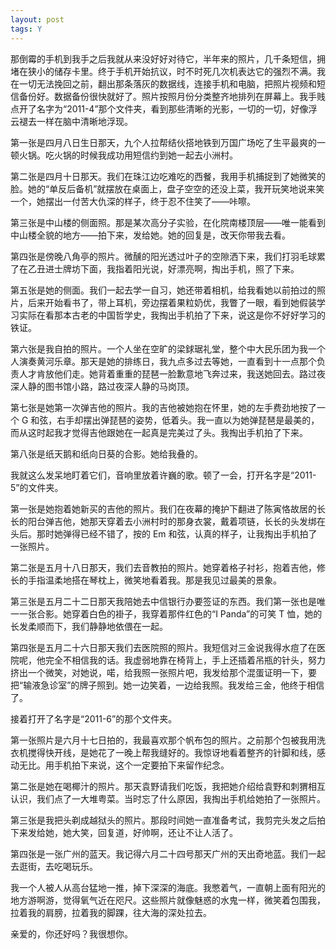```yaml
---
layout: post
tags: Y
---
```


那倒霉的手机到我手之后我就从来没好好对待它，半年来的照片，几千条短信，拥堵在狭小的储存卡里。终于手机开始抗议，时不时死几次机表达它的强烈不满。我在一切无法挽回之前，翻出那条落灰的数据线，连接手机和电脑，把照片视频和短信备份好。数据备份很快就好了。照片按照月份分类整齐地排列在屏幕上。我手贱点开了名字为“2011-4”那个文件夹，看到那些清晰的光影，一切的一切，好像浮云褪去一样在脑中清晰地浮现。

第一张是四月八日生日那天，九个人拉帮结伙搭地铁到万国广场吃了生平最爽的一顿火锅。吃火锅的时候我成功用短信约到她一起去小洲村。

第二张是四月十日那天。我们在珠江边吃难吃的西餐，我用手机捕捉到了她微笑的脸。她的“单反后备机”就摆放在桌面上，盘子空空的还没上菜，我开玩笑地说来笑一个，她摆出一付苦大仇深的样子，终于忍不住笑了——咔嚓。

第三张是中山楼的侧面照。那是某次高分子实验，在化院南楼顶层——唯一能看到中山楼全貌的地方——拍下来，发给她。她的回复是，改天你带我去看。

第四张是傍晚八角亭的照片。微醺的阳光透过叶子的空隙洒下来，我们打羽毛球累了在乙丑进士牌坊下面，我指着阳光说，好漂亮啊，掏出手机，照了下来。

第五张是她的侧面。我们一起去学一自习，她还带着相机，给我看她以前拍过的照片，后来开始看书了，带上耳机，旁边摆着果粒奶优，我瞥了一眼，看到她假装学习实际在看那本古老的中国哲学史，我掏出手机拍了下来，说这是你不好好学习的铁证。

第六张是我自拍的照片。一个人坐在空旷的梁銶琚礼堂，整个中大民乐团为我一个人演奏黄河乐章。那天是她的排练日，我九点多过去等她，一直看到十一点那个负责人才肯放他们走。她背着重重的琵琶一脸歉意地飞奔过来，我送她回去。路过夜深人静的图书馆小路，路过夜深人静的马岗顶。

第七张是她第一次弹吉他的照片。我的吉他被她抱在怀里，她的左手费劲地按了一个 G 和弦，右手却摆出弹琵琶的姿势，低着头。我一直以为她弹琵琶是最美的，而从这时起我才觉得吉他跟她在一起真是完美过了头。我掏出手机拍了下来。

第八张是纸天鹅和纸向日葵的合影。她给我叠的。

我就这么发呆地盯着它们，音响里放着许巍的歌。顿了一会，打开名字是“2011-5”的文件夹。

第一张是她抱着她新买的吉他的照片。我们在夜幕的掩护下翻进了陈寅恪故居的长长的阳台弹吉他，她那天穿着去小洲村时的那身衣裳，戴着项链，长长的头发绑在头后。那时她弹得已经不错了，按的 Em 和弦，认真的样子，让我掏出手机拍了一张照片。

第二张是五月十八日那天，我们去音教拍的照片。她穿着格子衬衫，抱着吉他，修长的手指温柔地搭在琴枕上，微笑地看着我。那是我见过最美的景象。

第三张是五月二十二日那天我陪她去中信银行办要签证的东西。我们第一张也是唯一一张合影。她穿着白色的褂子，我穿着那件红色的“I Panda”的可笑 T 恤，她的长发柔顺而下，我们静静地依偎在一起。

第四张是五月二十六日那天我们去医院照的照片。我短信对三金说我得水痘了在医院呢，他完全不相信我的话。我虚弱地靠在椅背上，手上还插着吊瓶的针头，努力挤出一个微笑，对她说，喏，给我照一张照片吧，我发给那个混蛋证明一下，要把“输液急诊室”的牌子照到。她一边笑着，一边给我照。我发给三金，他终于相信了。

接着打开了名字是“2011-6”的那个文件夹。

第一张照片是六月十七日拍的，我最喜欢那个帆布包的照片。之前那个包被我用洗衣机搅得快开线，是她花了一晚上帮我缝好的。我惊讶地看着整齐的针脚和线，感动无比。用手机拍下来说，这个一定要拍下来留作纪念。

第二张是她在喝椰汁的照片。那天袁野请我们吃饭，我把她介绍给袁野和刺猬相互认识，我们点了一大堆粤菜。当时忘了什么原因，我掏出手机给她拍了一张照片。

第三张是我把头剃成越狱头的照片。那段时间她一直准备考试，我剪完头发之后拍下来发给她，她大笑，回复道，好帅啊，还让不让人活了。

第四张是一张广州的蓝天。我记得六月二十四号那天广州的天出奇地蓝。我们一起去逛街，去吃喝玩乐。

我一个人被人从高台猛地一推，掉下深深的海底。我憋着气，一直朝上面有阳光的地方游啊游，觉得氧气近在咫尺。这些照片就像魅惑的水鬼一样，微笑着包围我，拉着我的肩膀，拉着我的脚踝，往大海的深处拉去。

亲爱的，你还好吗？我很想你。
